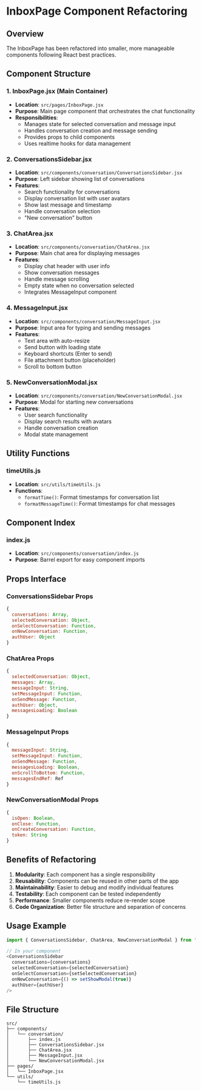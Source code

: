 # InboxPage Component Refactoring

## Overview
The InboxPage has been refactored into smaller, more manageable components following React best practices.

## Component Structure

### 1. **InboxPage.jsx** (Main Container)
- **Location**: `src/pages/InboxPage.jsx`
- **Purpose**: Main page component that orchestrates the chat functionality
- **Responsibilities**:
  - Manages state for selected conversation and message input
  - Handles conversation creation and message sending
  - Provides props to child components
  - Uses realtime hooks for data management

### 2. **ConversationsSidebar.jsx**
- **Location**: `src/components/conversation/ConversationsSidebar.jsx`
- **Purpose**: Left sidebar showing list of conversations
- **Features**:
  - Search functionality for conversations
  - Display conversation list with user avatars
  - Show last message and timestamp
  - Handle conversation selection
  - "New conversation" button

### 3. **ChatArea.jsx**
- **Location**: `src/components/conversation/ChatArea.jsx`
- **Purpose**: Main chat area for displaying messages
- **Features**:
  - Display chat header with user info
  - Show conversation messages
  - Handle message scrolling
  - Empty state when no conversation selected
  - Integrates MessageInput component

### 4. **MessageInput.jsx**
- **Location**: `src/components/conversation/MessageInput.jsx`
- **Purpose**: Input area for typing and sending messages
- **Features**:
  - Text area with auto-resize
  - Send button with loading state
  - Keyboard shortcuts (Enter to send)
  - File attachment button (placeholder)
  - Scroll to bottom button

### 5. **NewConversationModal.jsx**
- **Location**: `src/components/conversation/NewConversationModal.jsx`
- **Purpose**: Modal for starting new conversations
- **Features**:
  - User search functionality
  - Display search results with avatars
  - Handle conversation creation
  - Modal state management

## Utility Functions

### **timeUtils.js**
- **Location**: `src/utils/timeUtils.js`
- **Functions**:
  - `formatTime()`: Format timestamps for conversation list
  - `formatMessageTime()`: Format timestamps for chat messages

## Component Index

### **index.js**
- **Location**: `src/components/conversation/index.js`
- **Purpose**: Barrel export for easy component imports

## Props Interface

### ConversationsSidebar Props
```javascript
{
  conversations: Array,
  selectedConversation: Object,
  onSelectConversation: Function,
  onNewConversation: Function,
  authUser: Object
}
```

### ChatArea Props
```javascript
{
  selectedConversation: Object,
  messages: Array,
  messageInput: String,
  setMessageInput: Function,
  onSendMessage: Function,
  authUser: Object,
  messagesLoading: Boolean
}
```

### MessageInput Props
```javascript
{
  messageInput: String,
  setMessageInput: Function,
  onSendMessage: Function,
  messagesLoading: Boolean,
  onScrollToBottom: Function,
  messagesEndRef: Ref
}
```

### NewConversationModal Props
```javascript
{
  isOpen: Boolean,
  onClose: Function,
  onCreateConversation: Function,
  token: String
}
```

## Benefits of Refactoring

1. **Modularity**: Each component has a single responsibility
2. **Reusability**: Components can be reused in other parts of the app
3. **Maintainability**: Easier to debug and modify individual features
4. **Testability**: Each component can be tested independently
5. **Performance**: Smaller components reduce re-render scope
6. **Code Organization**: Better file structure and separation of concerns

## Usage Example

```javascript
import { ConversationsSidebar, ChatArea, NewConversationModal } from '../components/conversation';

// In your component
<ConversationsSidebar
  conversations={conversations}
  selectedConversation={selectedConversation}
  onSelectConversation={setSelectedConversation}
  onNewConversation={() => setShowModal(true)}
  authUser={authUser}
/>
```

## File Structure
```
src/
├── components/
│   └── conversation/
│       ├── index.js
│       ├── ConversationsSidebar.jsx
│       ├── ChatArea.jsx
│       ├── MessageInput.jsx
│       └── NewConversationModal.jsx
├── pages/
│   └── InboxPage.jsx
└── utils/
    └── timeUtils.js
```
